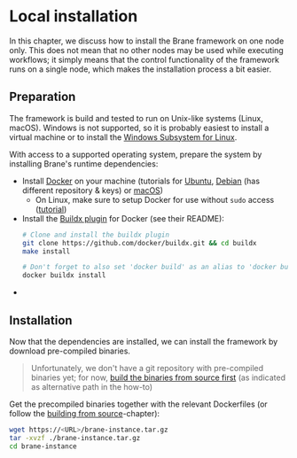 # Local installation
In this chapter, we discuss how to install the Brane framework on one node only. This does not mean that no other nodes may be used while executing workflows; it simply means that the control functionality of the framework runs on a single node, which makes the installation process a bit easier.


## Preparation
The framework is build and tested to run on Unix-like systems (Linux, macOS). Windows is not supported, so it is probably easiest to install a virtual machine or to install the [Windows Subsystem for Linux](https://docs.microsoft.com/en-us/windows/wsl/install).

With access to a supported operating system, prepare the system by installing Brane's runtime dependencies:
 - Install [Docker](https://docker.com) on your machine (tutorials for [Ubuntu](https://docs.docker.com/engine/install/ubuntu/), [Debian](https://docs.docker.com/engine/install/debian/) (has different repository & keys) or [macOS](https://docs.docker.com/desktop/mac/install/))
    - On Linux, make sure to setup Docker for use without `sudo` access ([tutorial](https://docs.docker.com/engine/install/linux-postinstall/#manage-docker-as-a-non-root-user))
 - Install the [Buildx plugin](https://github.com/docker/buildx) for Docker (see their README):
    ```bash
    # Clone and install the buildx plugin 
    git clone https://github.com/docker/buildx.git && cd buildx
    make install

    # Don't forget to also set 'docker build' as an alias to 'docker buildx'
    docker buildx install
    ```
 - 


## Installation
Now that the dependencies are installed, we can install the framework by download pre-compiled binaries.

> Unfortunately, we don't have a git repository with pre-compiled binaries yet; for now, [build the binaries from source first](./build-from-source.md) (as indicated as alternative path in the how-to)

Get the precompiled binaries together with the relevant Dockerfiles (or follow the [building from source](./build-from-source.md)-chapter):
```bash
wget https://<URL>/brane-instance.tar.gz
tar -xvzf ./brane-instance.tar.gz
cd brane-instance
```
